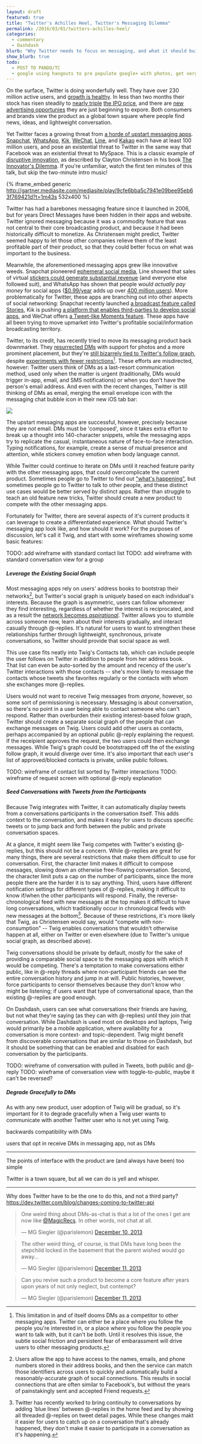 ```yaml
---
layout: draft
featured: true
title: "Twitter's Achilles Heel, Twitter's Messaging Dilemma"
permalink: /2016/03/01/twitters-achilles-heel/
categories:
  - commentary
  - Dashdash
blurb: "Why Twitter needs to focus on messaging, and what it should build."
show_blurb: true
todo:
  - POST TO PANDO/TC
  - google using hangouts to pre populate google+ with photos, get verge or TC link
---
```


On the surface, Twitter is doing wonderfully well. They have over 230 million active users, and [growth is healthy][1]. In less than two months their stock has risen steadily to [nearly triple][2] [the IPO price][3], and there are [new advertising opportunies][4] they are just beginning to expore. Both consumers and brands view the product as a global town square where people find news, ideas, and lightweight conversation.

[1]: http://www.sec.gov/Archives/edgar/data/1418091/000119312513424260/d564001ds1a.htm
[2]: https://www.google.com/finance?q=NYSE:TWTR
[3]: http://money.cnn.com/2013/11/07/technology/social/twitter-ipo-stock/
[4]: http://techcrunch.com/2013/12/04/twitter-retargeted-ads/

Yet Twitter faces a growing threat from [a horde of upstart messaging apps][24]. [Snapchat][5], [WhatsApp][6], [Kik][7], [WeChat][8], [Line][9], and [Kakao][10] each have at least 100 million users, and pose an existential threat to Twitter in the same way that Facebook was an existential threat to MySpace. This is a classic example of [disruptive innovation][11], as described by Clayton Christensen in his book [The Innovator's Dilemma][12]. If you're unfamiliar, watch the first ten minutes of this talk, but skip the two-minute intro music!

{% iframe_embed generic http://gartner.mediasite.com/mediasite/play/9cfe6bba5c7941e09bee95eb63f769421d?t=1m43s 532x400 %}

[24]: http://lehrblogger.com/2013/07/01/the-last-great-social-network/
[5]: http://www.snapchat.com
[6]: http://www.whatsapp.com
[7]: http://kik.com
[8]: http://www.wechat.com/en/
[9]: http://line.me/en/
[10]: http://www.kakao.com/talk/en
[11]: http://en.wikipedia.org/wiki/Disruptive_innovation
[12]: http://www.amazon.com/The-Innovators-Dilemma-Revolutionary-Business/dp/0062060244/

Twitter has had a barebones messaging feature since it launched in 2006, but for years Direct Messages have been hidden in their apps and website. Twitter ignored messaging because it was a commodity feature that was not central to their core broadcasting product, and because it had been historically difficult to monetize. As Christensen might predict, Twitter seemed happy to let those other companies relieve them of the least profitable part of their product, so that they could better focus on what was important to the business.

Meanwhile, the aforementioned messaging apps grew like innovative weeds. Snapchat pioneered [ephemeral social media][17], Line showed that sales of virtual [stickers could generate substantial revenue][18] (and everyone else followed suit), and WhatsApp has shown that people *would actually pay money* for social apps ([$0.99/year][19] adds up over [400 million users][20]). More problematically for Twitter, these apps are branching out into other aspects of social networking: Snapchat recently launched [a broadcast feature called Stories][21], Kik is pushing [a platform that enables third-parties to develop social apps][22], and WeChat offers [a Tweet-like Moments feature][23]. These apps have all been trying to move upmarket into Twitter's profitable social/information broadcasting territory.

[17]: http://blog.snapchat.com/post/55902851023/temporary-social-media
[18]: http://techcrunch.com/2013/05/09/line-reports-q1-2013-earnings-of-58-9m-half-from-game-in-app-purchases-30-from-stickers-80-from-japan/
[19]: https://itunes.apple.com/us/app/whatsapp-messenger/id310633997
[20]: http://blog.whatsapp.com/index.php/2013/12/400-million-stories/
[21]: http://blog.snapchat.com/post/62975810329/surprise
[22]: http://cards.kik.com
[23]: http://www.wechat.com/en/features.html#moments

Twitter, to its credit, has recently tried to move its messaging product back downmarket. They [resurrected DMs][14] with support for photos and a more prominent placement, but they're [still bizarrely tied to Twitter's follow graph][15], despite [experiments with fewer restrictions][16][^1]. These efforts are misdirected, however: Twitter users think of DMs as a last-resort communication method, used only when the matter is urgent (traditionally, DMs would trigger in-app, email, and SMS notifications) or when you don't have the person's email address. And even with the recent changes, Twitter is still thinking of DMs as email, merging the email envelope icon with the messaging chat bubble icon in their new iOS tab bar:

[14]: https://blog.twitter.com/2013/photos-in-direct-messages-and-swipe-between-timelines
[15]: http://thenextweb.com/twitter/2013/11/19/twitter-backtracks-removes-option-let-users-receive-direct-messages-follower/
[16]: http://techcrunch.com/2013/10/15/twitter-direct-messages-all-followers/

![](/images/2014/01/twitter_tab_bar.png)

The upstart messaging apps are successful, however, precisely because they are *not* email. DMs must be 'composed', since it takes extra effort to break up a thought into 140-character snippets, while the messaging apps try to replicate the casual, instantaneous nature of face-to-face interaction. Typing notifications, for example, create a sense of mutual presence and attention, while stickers convey emotion when body language cannot.

While Twitter could continue to iterate on DMs until it reached feature parity with the other messaging apps, that could overcomplicate the current product. Sometimes people go to Twitter to find out ["what's happening"][24], but sometimes people go to Twitter to talk to other people, and these distinct use cases would be better served by distinct apps. Rather than struggle to teach an old feature new tricks, Twitter should create a new product to compete with the other messaging apps.

Fortunately for Twitter, there are several aspects of it's current products it can leverage to create a differentiated experience. What should Twitter's messaging app look like, and how should it work? For the purposes of discussion, let's call it Twig, and start with some wireframes showing some basic features:

[24]: https://blog.twitter.com/2009/whats-happening

TODO: add wireframe with standard contact list
TODO: add wireframe with standard conversation view for a group

##### Leverage the Existing Social Graph

Most messaging apps rely on users' address books to bootstrap their networks[^2], but Twitter's social graph is uniquely based on each individual's interests. Because the graph is asymmetric, users can follow whomever they find interesting, regardless of whether the interest is reciprocated, and as a result the [network becomes *aspirational*][25]. Twitter allows you to stumble across someone new, learn about their interests gradually, and interact casually through @-replies. It's natural for users to want to strengthen these relationships further through lightweight, synchronous, private conversations, so Twitter should provide that social space as well.

This use case fits neatly into Twig's Contacts tab, which can include people the user follows on Twitter in addition to people from her address book. That list can even be auto-sorted by the amount and recency of the user's Twitter interactions with those contacts -- she's more likely to message the contacts whose tweets she favorites regularly or the contacts with whom she exchanges more @-replies.

Users would not want to receive Twig messages from *anyone*, however, so some sort of permissioning is necessary. Messaging is about conversation, so there's no point in a user being able to contact someone who can't respond. Rather than overburden their existing interest-based folow graph, Twitter should create a separate social graph of the people that can exchange messages on Twig. Users could add other users as contacts, perhaps accompanied by an optional public @-reply explaining the request. If the receipient approves the request, the two users could then exchange messages. While Twig's graph could be bootstrapped off the of the existing follow graph, it would diverge over time. It's also important that each user's list of approved/blocked contacts is private, unlike public follows.

TODO: wireframe of contact list sorted by Twitter interactions
TODO: wireframe of request screen with optional @-reply explanation

[25]: http://blog.kissedbyrain.com/post/making-meaning-with-web-products-and-thoughts-on-facebook-messaging

##### Seed Conversations with Tweets from the Participants

Because Twig integrates with Twitter, it can automatically display tweets from a conversations participants in the conversation itself. This adds context to the conversation, and makes it easy for users to discuss specific tweets or to jump back and forth between the public and private conversation spaces.

At a glance, it might seem like Twig competes with Twitter's existing @-replies, but this should not be a concern. While @-replies are great for many things, there are several restrictions that make them difficult to use for conversation. First, the character limit makes it difficult to compose messages, slowing down an otherwise free-flowing conversation. Second, the character limit puts a cap on the number of participants, since the more people there are the harder it is to say anything. Third, users have different notification settings for different types of @-replies, making it difficult to know if/when the other participants will respond. Finally, the reverse-chronological feed with new messages at the top makes it difficult to have long conversations, which traditionally occur in chronological feeds with new messages at the bottom[^4]. Because of these restrictions, it's more likely that Twig, as Christensen would say, would "compete with non-consumption" -- Twig enables conversations that wouldn't otherwise happen at all, either on Twitter or even elsewhere (due to Twitter's unique social graph, as described above).

Twig conversations should be private by default, mostly for the sake of providing a comparable social space to the messaging apps with which it would be competing. There's a temptation to make conversations either public, like in @-reply threads where non-participant friends can see the entire conversation history and jump in at will. Public histories, however, force participants to censor themselves because they don't know who might be listening; if users want that type of conversational space, than the existing @-replies are good enough.

On Dashdash, users can see what conversations their friends are having, but not what they're saying (as they can with @-replies) until they join that conversation. While Dashdash is used most on desktops and laptops, Twig would primarily be a mobile application, where availability for a conversation is more context- and topic-dependent. Twig might benefit from discoverable conversations that are similar to those on Dashdash, but it should be something that can be enabled and disabled for each conversation by the participants.

TODO: wireframe of conversation with pulled in Tweets, both public and @-reply
TODO: wireframe of conversation view with toggle-to-public, maybe it can't be reversed?

##### Degrade Gracefully to DMs

As with any new product, user adoption of Twig will be gradual, so it's important for it to degrade gracefully when a Twig user wants to communicate with another Twitter user who is not yet using Twig. 

backwards compatibility with DMs

users that opt in receive DMs in messaging app, not as DMs


---

The points of interface with the product are (and always have been) too simple

Twitter is a town square, but all we can do is yell and whisper.


---

Why does Twitter have to be the one to do this, and not a third party? https://dev.twitter.com/blog/changes-coming-to-twitter-api

<blockquote class="twitter-tweet" lang="en"><p>One weird thing about DMs-as-chat is that a lot of the ones I get are now like <a href="https://twitter.com/MagicRecs">@MagicRecs</a>. In other words, not chat at all.</p>&mdash; MG Siegler (@parislemon) <a href="https://twitter.com/parislemon/statuses/410559292593274880">December 10, 2013</a></blockquote>
<blockquote class="twitter-tweet" lang="en"><p>The other weird thing, of course, is that DMs have long been the stepchild locked in the basement that the parent wished would go away...</p>&mdash; MG Siegler (@parislemon) <a href="https://twitter.com/parislemon/statuses/410559697121325056">December 11, 2013</a></blockquote>
<blockquote class="twitter-tweet" lang="en"><p>Can you revive such a product to become a core feature after years upon years of not only neglect, but contempt?</p>&mdash; MG Siegler (@parislemon) <a href="https://twitter.com/parislemon/statuses/410559920388317185">December 11, 2013</a></blockquote>
<script async src="//platform.twitter.com/widgets.js" charset="utf-8"></script>

[^1]: This limitation in and of itself dooms DMs as a competitor to other messaging apps. Twitter can either be a place where you follow the people you're interested in, or a place where you follow the people you want to talk with, but it can't be both. Until it resolves this issue, the subtle social friction and persistent fear of embarassment will drive users to other messaging products.

[^2]: Users allow the app to have access to the names, emails, and phone numbers stored in their address books, and then the service can match those identifiers across users to quickly and automatically build a reasonably-accurate graph of socail connections. This results in social connections that are often similar to Facebook's, but without the years of painstakingly sent and accepted Friend requests.

[^3]: Dashdash, the messaging app I've been working on, inadvertently provided exactly this sort of social space. Several of my private beta users had only previously known each other through Twitter, but were able to converse freely on Dashdash without needing to exchange additional contact information.

[^4]: Twitter has recently worked to bring continuity to conversations by adding 'blue lines' between @-replies in the home feed and by showing all threaded @-replies on tweet detail pages. While these changes makt it easier for users to catch up on a conversation that's already happened, they don't make it easier to participate in a conversation as it's happening.



